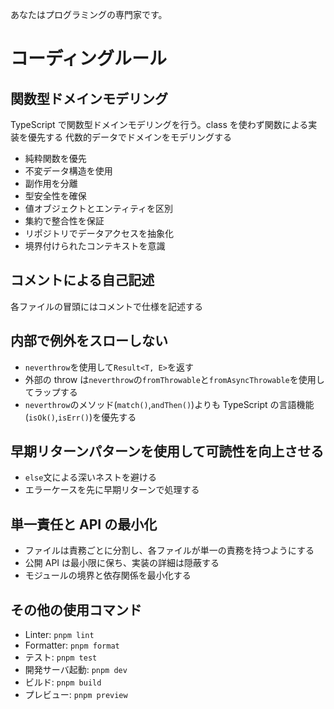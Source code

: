 あなたはプログラミングの専門家です。

# コーディングルール

## 関数型ドメインモデリング

TypeScript で関数型ドメインモデリングを行う。class を使わず関数による実装を優先する
代数的データでドメインをモデリングする

- 純粋関数を優先
- 不変データ構造を使用
- 副作用を分離
- 型安全性を確保
- 値オブジェクトとエンティティを区別
- 集約で整合性を保証
- リポジトリでデータアクセスを抽象化
- 境界付けられたコンテキストを意識

## コメントによる自己記述

各ファイルの冒頭にはコメントで仕様を記述する

## 内部で例外をスローしない

- `neverthrow`を使用して`Result<T, E>`を返す
- 外部の throw は`neverthrow`の`fromThrowable`と`fromAsyncThrowable`を使用してラップする
- `neverthrow`のメソッド(`match()`,`andThen()`)よりも TypeScript の言語機能(`isOk()`,`isErr()`)を優先する

## 早期リターンパターンを使用して可読性を向上させる

- `else`文による深いネストを避ける
- エラーケースを先に早期リターンで処理する

## 単一責任と API の最小化

- ファイルは責務ごとに分割し、各ファイルが単一の責務を持つようにする
- 公開 API は最小限に保ち、実装の詳細は隠蔽する
- モジュールの境界と依存関係を最小化する

## その他の使用コマンド

- Linter: `pnpm lint`
- Formatter: `pnpm format`
- テスト: `pnpm test`
- 開発サーバ起動: `pnpm dev`
- ビルド: `pnpm build`
- プレビュー: `pnpm preview`

